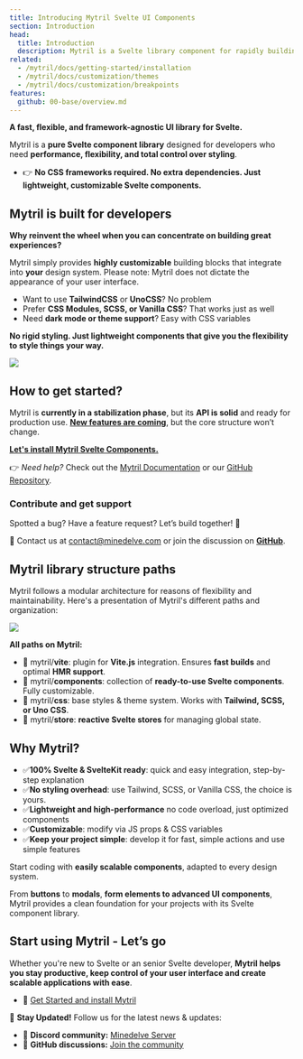 ```yaml
---
title: Introducing Mytril Svelte UI Components
section: Introduction
head:
  title: Introduction
  description: Mytril is a Svelte library component for rapidly building modern websites based on Svelte and Sveltekit
related:
  - /mytril/docs/getting-started/installation
  - /mytril/docs/customization/themes
  - /mytril/docs/customization/breakpoints
features:
  github: 00-base/overview.md
---
```


**A fast, flexible, and framework-agnostic UI library for Svelte.**

Mytril is a **pure Svelte component library** designed for developers who need **performance, flexibility, and total control over styling**.

- 👉 **No CSS frameworks required. No extra dependencies. Just lightweight, customizable Svelte components.**

## Mytril is built for developers

**Why reinvent the wheel when you can concentrate on building great experiences?**

Mytril simply provides **highly customizable** building blocks that integrate into **your** design system.
Please note: Mytril does not dictate the appearance of your user interface.

- Want to use **TailwindCSS** or **UnoCSS**? No problem
- Prefer **CSS Modules, SCSS, or Vanilla CSS**? That works just as well
- Need **dark mode or theme support**? Easy with CSS variables

**No rigid styling. Just lightweight components that give you the flexibility to style things your way.**

![](/images/mytril/runtime-mytril-svelte-vite.png)

## How to get started?

Mytril is **currently in a stabilization phase**, but its **API is solid** and ready for production use. [**New features are coming**](/mytril/docs/changelog), but the core structure won’t change.

[**Let's install Mytril Svelte Components.**](/mytril/docs/getting-started/installation)

👉 _Need help?_ Check out the [Mytril Documentation](/mytril/docs) or our [GitHub Repository](https://github.com/minedelve/mytril).

### Contribute and get support

Spotted a bug? Have a feature request? Let’s build together! 🚀

📧 Contact us at [contact@minedelve.com](mailto:contact@minedelve.com) or join the discussion on [**GitHub**](https://github.com/minedelve/mytril/discussions).

## Mytril library structure paths

Mytril follows a modular architecture for reasons of flexibility and maintainability. Here's a presentation of Mytril's different paths and organization:

![](/images/mytril/mytril-structural-paths.png)

**All paths on Mytril:**

- 📁 mytril/**vite**: plugin for **Vite.js** integration. Ensures **fast builds** and optimal **HMR support**.
- 📁 mytril/**components**: collection of **ready-to-use Svelte components**. Fully customizable.
- 📁 mytril/**css**: base styles & theme system. Works with **Tailwind, SCSS, or Uno CSS**.
- 📁 mytril/**store**: **reactive Svelte stores** for managing global state.

## Why Mytril?

- ✅**100% Svelte & SvelteKit ready**: quick and easy integration, step-by-step explanation
- ✅**No styling overhead**: use Tailwind, SCSS, or Vanilla CSS, the choice is yours.
- ✅**Lightweight and high-performance** no code overload, just optimized components
- ✅**Customizable**: modify via JS props & CSS variables
- ✅**Keep your project simple**: develop it for fast, simple actions and use simple features

Start coding with **easily scalable components**, adapted to every design system.

From **buttons** to **modals**, **form elements to advanced UI components**, Mytril provides a clean foundation for your projects with its Svelte component library.

## Start using Mytril - Let’s go

Whether you're new to Svelte or an senior Svelte developer, **Mytril helps you stay productive, keep control of your user interface and create scalable applications with ease**.

- 📌 [Get Started and install Mytril](/mytril/docs/getting-started/installation)

📢 **Stay Updated!** Follow us for the latest news & updates:

- 🔹 **Discord community:** [Minedelve Server](https://discord.gg/fwyaGUhbav)
- 🔹 **GitHub discussions:** [Join the community](https://github.com/minedelve/mytril/discussions)

